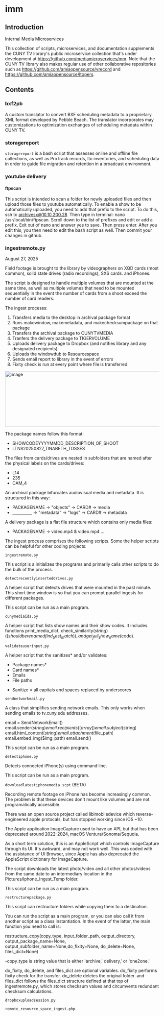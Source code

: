 # imm

## Introduction

Internal Media Microservices

This collection of scripts, microservices, and documentation supplements the CUNY TV library's public microservice collection that's under development at https://github.com/mediamicroservices/mm. Note that the CUNY TV library also makes regular use of other collaborative repositories such as https://github.com/amiaopensource/vrecord and https://github.com/amiaopensource/ltopers.

## Contents

### bxf2pb

A custom translator to convert BXF scheduling metadata to a proprietary XML format developed by Pebble Beach. The translator incorporates may customizations to optimization exchanges of scheduling metadata within CUNY TV.

### storagereport

`storagereport` is a bash script that assesses online and offline file collections, as well as ProTrack records, lto inventories, and scheduling data in order to guide file migration and retention in a broadcast environment. 

### youtube delivery
#### ftpscan
This script is intended to scan a folder for newly uploaded files and then upload those files to youtube automatically. To enable a show to be automatically uploaded, you need to add that prefix to the script. To do this, ssh to archivesx@10.10.200.28. Then type in terminal: nano /usr/local/bin/ftpscan. Scroll down to the list of prefixes and edit or add a prefix. Exit out of nano and answer yes to save. Then press enter. After you edit this, you then need to edit the bash script as well. Then commit your changes in github. 

### ingestremote.py
August 27, 2025

Field footage is brought to the library by videographers on XQD cards (most common), solid state drives (radio recordings), SXS cards. and iPhones. 

The script is designed to handle multiple volumes that are mounted at the same time, as well as multiple volumes that need to be mounted sequentially in the event the number of cards from a shoot exceed the number of card readers.

The ingest processs:

1. Transfers media to the desktop in archival package format
2. Runs makewindow, makemetadata, and makechecksumpackage on that package
3. Transfers the archival package to CUNYTVMEDIA
4. Tranfers the delivery package to TIGERVOLUME
5. Uploads delivery package to Dropbox (and notifies library and any designated recipients)
6. Uploads the windowdub to Resourcespace
7. Sends email report to library in the event of errors
8. Fixity check is run at every point where file is transferred

<img width="1174" height="182" alt="image" src="https://github.com/user-attachments/assets/0de25cf6-d3cd-4fc2-8364-fff7b7c01190" />

The package names follow this format:
- SHOWCODEYYYYMMDD_DESCRIPTION_OF_SHOOT
- LTNS20250827_TINABETH_TOSSES

The files from cards/drives are nested in subfolders that are named after the physical labels on the cards/drives:
- L14
- 235
- CAM_4

An archival package bifurcates audiovisual media and metadata. It is structured in this way:
- PACKAGENAME -> "objects" -> CARD# -> media
- __________  -> "metadata" -> "logs" -> CARD# -> metadata

A delivery package is a flat file structure which contains only media files:
- PACKAGENAME -> video.mp4 & video.mp4 ...

The ingest process comprises the following scripts. Some the helper scripts can be helpful for other coding projects:

`ingestremote.py`

This script is a initializes the programs and primarily calls other scripts to do the bulk of the process.

`detectrecentlyinserteddrives.py`

A helper script that detects drives that were mounted in the past minute. This short time window is so that you can prompt parallel ingests for different packages.

This script can be run as a main program.

`cunymediaids.py`

A helper script that lists show names and their show codes. It includes functions print_media_dict, check_similarity($string) ((should be renamed find_best_match)), and get_full_show_name($code).

`validateuserinput.py`

A helper script that the sanitizes* and/or validates:
- Package names*
- Card names*
- Emails
- File paths

* Sanitize = all capitals and spaces replaced by underscores

`sendnetworkmail.py`

A class that simplifies sending network emails. This only works when sending emails to tv.cuny.edu addresses.

email = SendNetworkEmail()
email.sender($string)
email.recipients([array])
email.subject($string)
email.html_content($string)
email.attachment($file_path)
email.embed_img($img_path)
email.send()

This script can be run as a main program.

`detectiphone.py`

Detects connected iPhone(s) using command line. 

This script can be run as a main program.

`downloadlatestiphonemedia.scpt` (BETA)

Recording remote footage on iPhone has become increasingly common. The problem is that these devices don't mount like volumes and are not programatically accessible. 

There was an open source project called libimobiledevice which reverse-engineered apple protocals, but has stopped working since iOS ~10.

The Apple application ImageCapture used to have an API, but that has been deprecated around 2022-2024, macOS Ventura/Sonoma/Sequoia.

As a short term solution, this is an AppleScript which controls ImageCapture through its UI. It's awkward, and may not work well. This was coded with the assistance of UI Browser, since Apple has also deprecated the AppleScript dictionary for ImageCapture.

The script downloads the latest photo/video and all other photos/videos from the same date to an intermediary location in the Pictures/Iphone_Ingest_Temp folder. 

This script can be run as a main program.

`restructurepackage.py`

This script can restructure folders while copying them to a destination. 

You can run the script as a main program, or you can also call it from another script as a class instantiation. In the event of the latter, the main function you need to call is:

restructure_copy(copy_type, input_folder_path, output_directory, output_package_name=None, output_subfolder_name=None,do_fixity=None, do_delete=None, files_dict=None)

-copy_type is string value that is either 'archive,' delivery,' or 'one2one.'

do_fixity, do_delete, and files_dict are optional variables. do_fixity performs fixity check for the transfer. do_delete deletes the original folder. and files_dict follows the files_dict structure defined at that top of ingestremote.py, which stores checksum values and circumvents redundant checksum calculations. 

`dropboxuploadsession.py`

`remote_resource_space_ingest.php`
